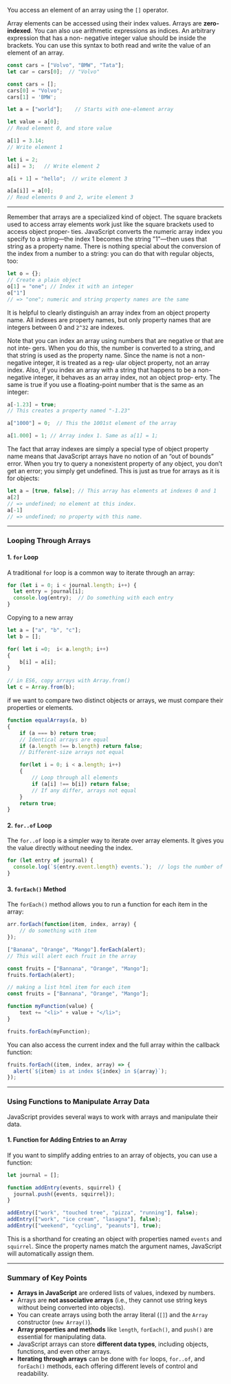 

You access an element of an array using the `[]` operator.

Array elements can be accessed using their index values. Arrays are **zero-indexed**. You can also use arithmetic expressions as indices.
An arbitrary expression that has a non-
negative integer value should be inside the brackets. You can use this syntax to both
read and write the value of an element of an array.

```js
const cars = ["Volvo", "BMW", "Tata"];
let car = cars[0];  // "Volvo"
```

```js
const cars = [];
cars[0] = "Volvo";
cars[1] = 'BMW';
```

```js
let a = ["world"];    // Starts with one-element array

let value = a[0];    
// Read element 0, and store value

a[1] = 3.14;   
// Write element 1

let i = 2;
a[i] = 3;   // Write element 2

a[i + 1] = "hello";  // write element 3  

a[a[i]] = a[0];     
// Read elements 0 and 2, write element 3
```


_____

Remember that arrays are a specialized kind of object. The square brackets used to
access array elements work just like the square brackets used to access object proper‐
ties. JavaScript converts the numeric array index you specify to a string—the index 1
becomes the string "1"—then uses that string as a property name. There is nothing
special about the conversion of the index from a number to a string: you can do that
with regular objects, too:
```js
let o = {};
// Create a plain object
o[1] = "one"; // Index it with an integer
o["1"]
// => "one"; numeric and string property names are the same
```
It is helpful to clearly distinguish an array index from an object property name. All
indexes are property names, but only property names that are integers between 0 and
`2^32` are indexes.




Note that you can index an array using numbers that are negative or that are not inte‐
gers. When you do this, the number is converted to a string, and that string is used as
the property name. Since the name is not a non-negative integer, it is treated as a reg‐
ular object property, not an array index. Also, if you index an array with a string that
happens to be a non-negative integer, it behaves as an array index, not an object prop‐
erty. The same is true if you use a floating-point number that is the same as an
integer:
```js
a[-1.23] = true;
// This creates a property named "-1.23"

a["1000"] = 0;  // This the 1001st element of the array

a[1.000] = 1; // Array index 1. Same as a[1] = 1;
```


The fact that array indexes are simply a special type of object property name means
that JavaScript arrays have no notion of an “out of bounds” error. When you try to
query a nonexistent property of any object, you don’t get an error; you simply get
undefined. This is just as true for arrays as it is for objects:
```js
let a = [true, false]; // This array has elements at indexes 0 and 1
a[2]
// => undefined; no element at this index.
a[-1]
// => undefined; no property with this name.
```

---


### **Looping Through Arrays**

#### 1. **`for` Loop**

A traditional `for` loop is a common way to iterate through an array:

```js
for (let i = 0; i < journal.length; i++) {
  let entry = journal[i];
  console.log(entry);  // Do something with each entry
}
```

Copying to a new array
```js
let a = ["a", "b", "c"];
let b = [];

for( let i =0;  i< a.length; i++)
{
	b[i] = a[i];
}

// in ES6, copy arrays with Array.from()
let c = Array.from(b);
```


if we want to compare two distinct objects or arrays, we must compare their properties or elements.
```js
function equalArrays(a, b) 
{
	if (a === b) return true;
	// Identical arrays are equal
	if (a.length !== b.length) return false; 
	// Different-size arrays not equal

	for(let i = 0; i < a.length; i++) 
	{
		// Loop through all elements
		if (a[i] !== b[i]) return false;
		// If any differ, arrays not equal
	}
	return true;
}
```

#### 2. **`for..of` Loop**

The `for..of` loop is a simpler way to iterate over array elements. It gives you the value directly without needing the index.

```js
for (let entry of journal) {
  console.log(`${entry.event.length} events.`);  // logs the number of events
}
```

#### 3. **`forEach()` Method**

The `forEach()` method allows you to run a function for each item in the array:

```js
arr.forEach(function(item, index, array) {
	// do something with item
});
```

```js
["Banana", "Orange", "Mango"].forEach(alert);
// This will alert each fruit in the array

const fruits = ["Bannana", "Orange", "Mango"];
fruits.forEach(alert);
```

```js
// making a list html item for each item
const fruits = ["Bannana", "Orange", "Mango"];

function myFunction(value) {
	text += "<li>" + value + "</li>";
}

fruits.forEach(myFunction);
```

You can also access the current index and the full array within the callback function:

```js
fruits.forEach((item, index, array) => {
  alert(`${item} is at index ${index} in ${array}`);
});
```

---

### **Using Functions to Manipulate Array Data**

JavaScript provides several ways to work with arrays and manipulate their data.

#### 1. **Function for Adding Entries to an Array**

If you want to simplify adding entries to an array of objects, you can use a function:

```js
let journal = [];

function addEntry(events, squirrel) {
  journal.push({events, squirrel});
}

addEntry(["work", "touched tree", "pizza", "running"], false);
addEntry(["work", "ice cream", "lasagna"], false);
addEntry(["weekend", "cycling", "peanuts"], true);
```

This is a shorthand for creating an object with properties named `events` and `squirrel`. Since the property names match the argument names, JavaScript will automatically assign them.

---

### **Summary of Key Points**

- **Arrays in JavaScript** are ordered lists of values, indexed by numbers.
- Arrays are **not associative arrays** (i.e., they cannot use string keys without being converted into objects).
- You can create arrays using both the array literal (`[]`) and the `Array` constructor (`new Array()`).
- **Array properties and methods** like `length`, `forEach()`, and `push()` are essential for manipulating data.
- JavaScript arrays can store **different data types**, including objects, functions, and even other arrays.
- **Iterating through arrays** can be done with `for` loops, `for..of`, and `forEach()` methods, each offering different levels of control and readability.



